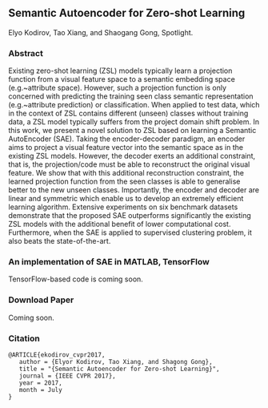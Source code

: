 ## Semantic Autoencoder for Zero-shot Learning
Elyo Kodirov, Tao Xiang, and Shaogang Gong, Spotlight.

### Abstract
Existing zero-shot learning (ZSL) models typically learn a projection function from a visual feature space to a semantic embedding space (e.g.~attribute space). However, such a projection function is only concerned with predicting the training seen class semantic representation (e.g.~attribute prediction) or classification. When applied to test data, which in the context of ZSL contains different (unseen) classes without training data, a ZSL model typically suffers from the project domain shift problem. In this work, we present a novel solution to ZSL based on learning a Semantic AutoEncoder (SAE). Taking the encoder-decoder paradigm, an encoder aims to project a visual feature vector into the semantic space as in the existing ZSL models. However, the decoder exerts an additional constraint, that is, the projection/code must be able to reconstruct the original visual feature. We show that with this additional reconstruction constraint, the learned projection function from the seen classes is able to generalise better to the new unseen classes. Importantly, the encoder and decoder are linear and symmetric which enable us to develop an extremely efficient learning algorithm. Extensive experiments on six benchmark datasets demonstrate that the proposed SAE outperforms significantly the existing ZSL models with the additional benefit of lower computational cost. Furthermore, when the SAE is applied to supervised clustering problem, it also beats the state-of-the-art.

### An implementation of SAE in MATLAB, TensorFlow
TensorFlow-based code is coming soon.
### Download Paper

Coming soon.

### Citation

```
@ARTICLE{ekodirov_cvpr2017,
   author = {Elyor Kodirov, Tao Xiang, and Shagong Gong},
   title = "{Semantic Autoencoder for Zero-shot Learning}",
   journal = {IEEE CVPR 2017},
   year = 2017,
   month = July
}
```

